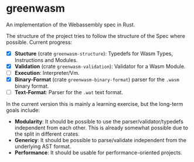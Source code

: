 # greenwasm
An implementation of the Webassembly spec in Rust.

The structure of the project tries to follow the structure of the Spec where possible. Current progress:

- [x] __Stucture__ (crate `greenwasm-structure`): Typedefs for Wasm Types, Instructions and Modules.
- [x] __Validation__ (crate `greenwasm-validation`): Validator for a Wasm Module.
- [ ] __Execution__: Interpreter/Vm.
- [x] __Binary-Format__ (crate `greenwasm-binary-format`) parser for the `.wasm` binary format.
- [ ] __Text-Format__: Parser for the `.wat` text format.

In the current version this is mainly a learning exercise, but the long-term goals include:

- __Modularity__: It should be possible to use the parser/validator/typedefs independent from each other. This is already somewhat possible due to the split in different crates.
- __Genericy__: It should be possible to parse/validate independent from the underlying AST format.
- __Performance__: It should be usable for performance-oriented projects.
